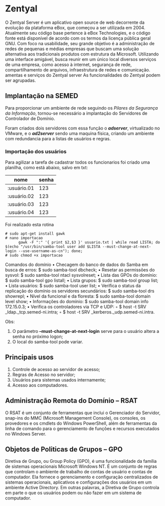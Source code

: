 # Zentyal

O Zentyal Server é um aplicativo open source de web decorrente da evolução da plataforma eBox, que começou a ser utilizada em 2004. Atualmente seu código base pertence à eBox Technologies, e o código fonte está disponível de acordo com os termos da licença pública geral GNU. Com foco na usabilidade, seu grande objetivo é a administração de redes de pequenas e médias empresas que buscam uma solução alternativa aos tradicionais produtos com estrutura da Microsoft. Utilizando uma interface amigável, busca reunir em um único local diversos serviços de uma empresa, como acesso à internet, segurança de rede, compartilhamento de arquivos, infraestrutura de redes e comunicação. amentas e serviços do Zentyal server As funcionalidades do Zentyal podem ser agrupadas. 

## Implantação na SEMED

Para proporcionar um ambiente de rede seguindo os *Pilares da Segurança da Informação*, tornou-se necessário a implantação do Servidores de Controlador de Domínio.

Foram criados dois servidores com essa função o ***adserver***, virtualizado no VMware, e o ***ad2server*** sendo uma maquina física, criando um ambiente com redundancia para a listas de usuários e regras.

### Importação dos usuários
Para agilizar a tarefa de cadastrar todos os funcionarios foi criado uma planilha, como está abaixo, salvo em txt:

nome|senha
-----|----
:usuário.01|123
:usuário.02|123
:usuário.03|123
:usuário.04|123

Foi realizado esta rotina
~~~~shell
# sudo apt-get install gawk
# nano importacao 
      gawk -F ":" '{ print $2,$3 }' usuario.txt | while read LISTA; do $(echo "/usr/bin/samba-tool user add $LISTA --must-change-at-next-login --use-username-as-cn"); done;
# sudo chmod +x importacao
~~~~

Comandos do domínio 
    • Checagem do banco de dados do Samba em busca de erros: $ sudo samba-tool dbcheck;
    • Resetar as permissões do sysvol: $ sudo samba-tool ntacl sysvolreset;
    • Lista das GPOs do domínio: $ sudo samba-tool gpo listall;
    • Lista grupos: $ sudo samba-tool group list;
    • Lista usuários: $ sudo samba-tool user list;
    • Verifica o status da replicação do domínio os servidores secundários: $ sudo samba-tool drs showrepl;
    • Nível da funcional e da floresta: $ sudo samba-tool domain level show;
    • Informações do domínio: $ sudo samba-tool domain info 172.15.0.3;
    • Verifica os controladores via TCP e UDP: 
        ◦ $ host -t SRV _ldap._tcp.semed-ni.intra;
        ◦ $ host -t SRV _kerberos._udp.semed-ni.intra.

Obs:
1. O parâmetro **–must-change-at-next-login** serve para o usuário altera a senha no próximo logon;
2. O local do samba-tool pode variar. 

## Principais usos

1. Controle de acesso ao servidor de acesso;
2. Regras de Acesso no servidor;
3. Usuários para sistemas usados internamente;
4. Acesso aos computadores.

## Administração Remota do Domínio – RSAT
O RSAT é um conjunto de ferramentas que inclui o Gerenciador do Servidor, snap-ins do MMC (Microsoft Management Console), os consoles, os provedores e os cmdlets do Windows PowerShell, além de ferramentas da linha de comando para o gerenciamento de funções e recursos executados no Windows Server.

## Objetos de Politicas de Grupos – GPO
Diretiva de Grupo, ou Group Policy (GPO), é uma funcionalidade da família de sistemas operacionais Microsoft Windows NT. É um conjunto de regras que controlam o ambiente de trabalho de contas de usuário e contas de computador. Ela fornece o gerenciamento e configuração centralizados de sistemas operacionais, aplicativos e configurações dos usuários em um ambiente Active Directory. Em outras palavras, a Diretiva de Grupo controla em parte o que os usuários podem ou não fazer em um sistema de computador. 